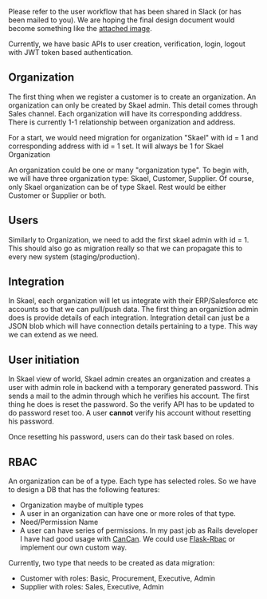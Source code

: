 Please refer to the user workflow that has been shared in Slack (or has been mailed to you). We are hoping the final design document would become something like the [attached image](skael/docs/skael_user_org_flow.png).

Currently, we have basic APIs to user creation, verification, login, logout with JWT token based authentication.

## Organization

The first thing when we register a customer is to create an organization. An organization can only be created by Skael admin. This detail comes through Sales channel. Each organization will have its corresponding adddress. There is currently 1-1 relationship between organization and address.

For a start, we would need migration for organization "Skael" with id = 1 and corresponding address with id = 1 set. It will always be 1 for Skael Organization

An organization could be one or many "organization type". To begin with, we will have three organization type: Skael, Customer, Supplier. Of course, only Skael organization can be of type Skael. Rest would be either Customer or Supplier or both.

## Users

Similarly to Organization, we need to add the first skael admin with id = 1. This should also go as migration really so that we can propagate this to every new system (staging/production).


## Integration

In Skael, each organization will let us integrate with their ERP/Salesforce etc accounts so that we can pull/push data. The first thing an organiztion admin does is provide details of each integration. Integration detail can just be a JSON blob which will have connection details pertaining to a type. This way we can extend as we need.


## User initiation

In Skael view of world, Skael admin creates an organization and creates a user with admin role in backend with a temporary generated password. This sends a  mail to the admin through which he verifies his account. The first thing he does is reset the password. So the verify API has to be updated to do password reset too. A user **cannot** verify his account without resetting his password.

Once resetting his password, users can do their task based on roles.


## RBAC


An organization can be of a type. Each type has selected roles. So we have to design a DB that has the following features:

* Organization maybe of multiple types
* A user in an organization can have one or more roles of that type.
* Need/Permission Name
* A user can have series of permissions. In my past job as Rails developer I have had good usage with [CanCan](https://github.com/ryanb/cancan). We could use [Flask-Rbac](https://flask-rbac.readthedocs.io/en/latest/) or implement our own custom way.

Currently, two type that needs to be created as data migration:

* Customer with roles: Basic, Procurement, Executive, Admin
* Supplier with roles: Sales, Executive, Admin
